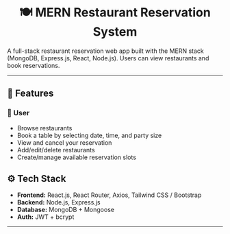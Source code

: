 <h1 align="center">🍽️ MERN Restaurant Reservation System</h1>


A full-stack restaurant reservation web app built with the MERN stack (MongoDB, Express.js, React, Node.js). Users can view restaurants and book reservations.

---

## 📌 Features

### 👤 User
- Browse restaurants
- Book a table by selecting date, time, and party size
- View and cancel your reservation
- Add/edit/delete restaurants
- Create/manage available reservation slots

## ⚙️ Tech Stack

- **Frontend:** React.js, React Router, Axios, Tailwind CSS / Bootstrap
- **Backend:** Node.js, Express.js
- **Database:** MongoDB + Mongoose
- **Auth:** JWT + bcrypt

---



